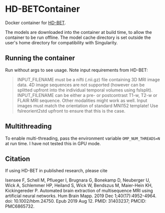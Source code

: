 # HD-BETContainer

Docker container for [HD-BET](https://github.com/MIC-DKFZ/HD-BET).

The models are downloaded into the container at build time, to allow the container to be
run offline. The model cache directory is set outside the user's home directory for
compatibility with Singularity.


## Running the container

Run without args to see usage. Note input requirements from HD-BET:

>INPUT_FILENAME must be a nifti (.nii.gz) file containing 3D MRI image data. 4D image
>sequences are not supported (however can be splitted upfront into the individual temporal
>volumes using fslsplit). INPUT_FILENAME can be either a pre- or postcontrast T1-w, T2-w
>or FLAIR MRI sequence. Other modalities might work as well. Input images must match the
>orientation of standard MNI152 template! Use fslreorient2std upfront to ensure that this
>is the case.


## Multithreading

To enable multi-threading, pass the environment variable `OMP_NUM_THREADS=N` at run time.
I have not tested this in GPU mode.


## Citation

If using HD-BET in published research, please cite

Isensee F, Schell M, Pflueger I, Brugnara G, Bonekamp D, Neuberger U, Wick A, Schlemmer HP, Heiland S, Wick W, Bendszus M, Maier-Hein KH, Kickingereder P. Automated brain extraction of multisequence MRI using artificial neural networks. Hum Brain Mapp. 2019 Dec 1;40(17):4952-4964. doi: 10.1002/hbm.24750. Epub 2019 Aug 12. PMID: 31403237; PMCID: PMC6865732.
